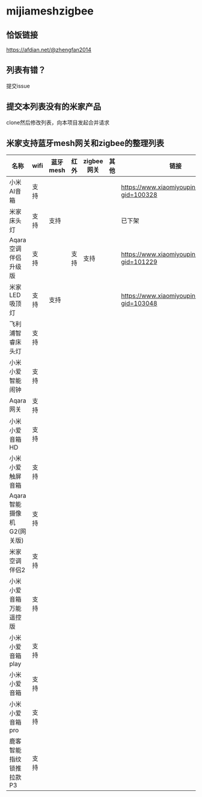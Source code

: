 # mijiameshzigbee
## 恰饭链接
https://afdian.net/@zhengfan2014
## 列表有错？
提交issue
## 提交本列表没有的米家产品
clone然后修改列表，向本项目发起合并请求

## 米家支持蓝牙mesh网关和zigbee的整理列表

名称 | wifi | 蓝牙mesh | 红外 | zigbee网关 | 其他 | 链接
----| ----- | -------- | ----| ---------- | ---- | ----
小米AI音箱 | 支持 | | | | | https://www.xiaomiyoupin.com/detail?gid=100328
米家床头灯 | 支持 | 支持 | | | |  已下架
Aqara空调伴侣升级版 | 支持 | | 支持 | 支持 | | https://www.xiaomiyoupin.com/detail?gid=101229
米家LED吸顶灯 | 支持 | 支持 | | | | https://www.xiaomiyoupin.com/detail?gid=103048
飞利浦智睿床头灯 | 支持 
小米小爱智能闹钟 | 支持
Aqara网关 | 支持
小米小爱音箱HD | 支持
小米小爱触屏音箱 | 支持
Aqara智能摄像机G2(网关版) | 支持
米家空调伴侣2 | 支持
小米小爱音箱万能遥控版 | 支持
小米小爱音箱play | 支持
小米小爱音箱 | 支持
小米小爱音箱pro | 支持
鹿客智能指纹锁推拉款P3 | 支持
